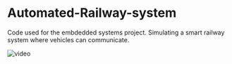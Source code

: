 Automated-Railway-system
========================


Code used for the embdedded systems project. Simulating a smart railway system where vehicles can communicate.

![video](https://www.youtube.com/watch?v=KOIC3Xfwtls&list=UUz9QvBNT-Ssq3dwCnFPTzkQ)
